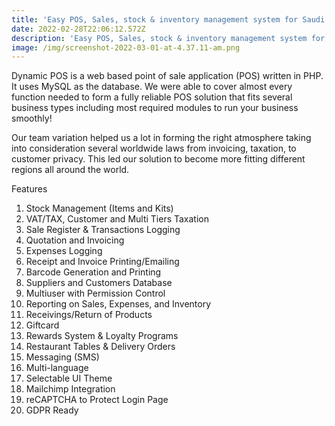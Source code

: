 ```yaml
---
title: 'Easy POS, Sales, stock & inventory management system for Saudi Arabia.'
date: 2022-02-28T22:06:12.572Z
description: 'Easy POS, Sales, stock & inventory management system for Saudi Arabia.'
image: /img/screenshot-2022-03-01-at-4.37.11-am.png
---
```

Dynamic POS is a web based point of sale application (POS) written in PHP. It uses MySQL as the database. We were able to cover almost every function needed to form a fully reliable POS solution that fits several business types including most required modules to run your business smoothly!

Our team variation helped us a lot in forming the right atmosphere taking into consideration several worldwide laws from invoicing, taxation, to customer privacy. This led our solution to become more fitting different regions all around the world.

Features

1. Stock Management (Items and Kits)
2. VAT/TAX, Customer and Multi Tiers Taxation
3. Sale Register & Transactions Logging
4. Quotation and Invoicing
5. Expenses Logging
6. Receipt and Invoice Printing/Emailing
7. Barcode Generation and Printing
8. Suppliers and Customers Database
9. Multiuser with Permission Control
10. Reporting on Sales, Expenses, and Inventory
11. Receivings/Return of Products
12. Giftcard
13. Rewards System & Loyalty Programs
14. Restaurant Tables & Delivery Orders
15. Messaging (SMS)
16. Multi-language
17. Selectable UI Theme
18. Mailchimp Integration
19. reCAPTCHA to Protect Login Page
20. GDPR Ready

